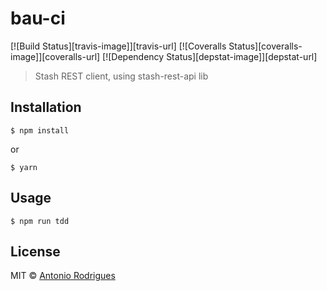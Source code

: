 # bau-ci
[![Build Status][travis-image]][travis-url]
[![Coveralls Status][coveralls-image]][coveralls-url]
[![Dependency Status][depstat-image]][depstat-url]

> Stash REST client, using stash-rest-api lib

## Installation

```
$ npm install
```
or
```
$ yarn
```

## Usage
```
$ npm run tdd
```

## License
MIT © [Antonio Rodrigues](http://github.com/antonio-rodrigues)
